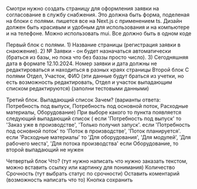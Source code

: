 Смотри нужно создать страницу для оформления заявки на согласование в службу снабжения.  Это должна быть форма, поделеная на блоки с полями. пишется все на Next.js с применением ts. Дизайн должен быть красивым и удобным для использования и на компьютере и на телефоне. Можно использовать mui. Все должно быть в одном коде


Первый блок с полями. 1) Название страницы (регистрация заявки в снаюжение). 2) № Заявки - он будет назначаться автоматически (браться из базы, но пока что без баззы просто число). 3) Сегодняшняя дата в формате 12.10.2024. Номер заявки и дата должны не редактироваться и находиться в разных краях страницы
Второй блок
С полями Отдел, Участок, ФИО (эти данные будут браться из учетки, но есть возможность редактировать, Отдел и участок выпадающим списком редактируются) (заполни тестовыми данными)

Третий блок. 
Выпадающий список Зачем? (варианты ответа: Потребность под выпуск, Потребность под основной поток, Расходные материалы, Оборудование)
При выборе какого то пункта появляется следующий выпадающий список ( если 'Потребность под выпуск' то 'Заказ уже в производстве', 'Только получил запуск'.
если 'Потребность под основной поток' то 'Поток в производстве', 'Поток планируется'.
если 'Расходные материалы' то 'Для оборудования', 'Для модулей', 'Для рабочего места', 'Для потока производства'
если Оборудование, то второй выпадающий не нужен

Четвертый блок
Что? (тут нужно написать что нужно заказать текстом, можно вставить ссылку или картинку для понимания)
Количество
Срочность (тут выбрать статус по срочности)
Оставить коментарий (возможность написать что то)
Кнопка сохранить